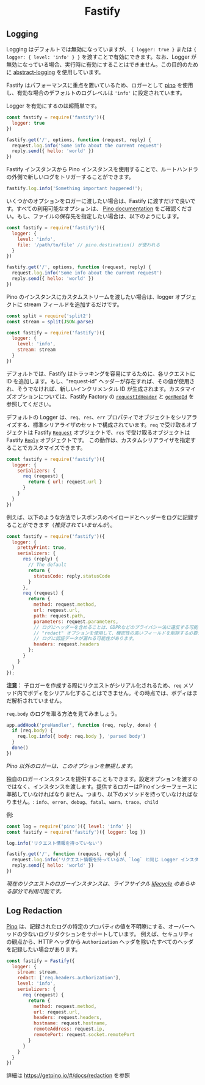 <h1 align="center">Fastify</h1>

## Logging

Logging はデフォルトでは無効になっていますが、 `{ logger: true }` または `{ logger: { level: 'info' } }` を渡すことで有効にできます。なお、Logger が無効になっている場合、実行時に有効にすることはできません。この目的のために [abstract-logging](https://www.npmjs.com/package/abstract-logging) を使用しています。

Fastify はパフォーマンスに重点を置いているため、ロガーとして [pino](https://github.com/pinojs/pino) を使用し、有効な場合のデフォルトのログレベルは `'info'` に設定されています。

Logger を有効にするのは超簡単です。

```js
const fastify = require('fastify')({
  logger: true
})

fastify.get('/', options, function (request, reply) {
  request.log.info('Some info about the current request')
  reply.send({ hello: 'world' })
})
```

Fastify インスタンスから Pino インスタンスを使用することで、ルートハンドラの外側で新しいログをトリガーすることができます。

```js
fastify.log.info('Something important happened!');
```

いくつかのオプションをロガーに渡したい場合は、Fastify に渡すだけで良いです。すべての利用可能なオプションは、 [Pino documentation](https://github.com/pinojs/pino/blob/master/docs/api.md#pinooptions-stream) をご確認ください。もし、ファイルの保存先を指定したい場合は、以下のようにします。

```js
const fastify = require('fastify')({
  logger: {
    level: 'info',
    file: '/path/to/file' // pino.destination() が使われる
  }
})

fastify.get('/', options, function (request, reply) {
  request.log.info('Some info about the current request')
  reply.send({ hello: 'world' })
})
```

Pino のインスタンスにカスタムストリームを渡したい場合は、logger オブジェクトに stream フィールドを追加するだけです。

```js
const split = require('split2')
const stream = split(JSON.parse)

const fastify = require('fastify')({
  logger: {
    level: 'info',
    stream: stream
  }
})
```

<a name="logging-request-id"></a>

デフォルトでは、Fastify はトラッキングを容易にするために、各リクエストに ID を追加します。もし、"request-id" ヘッダーが存在すれば、その値が使用され、そうでなければ、新しいインクリメンタル ID が生成されます。カスタマイズオプションについては、Fastify Factory の [`requestIdHeader`](Server.md#factory-request-id-header) と [`genReqId`](Server.md#genreqid) を参照してください。

デフォルトの Logger は、`req`、`res`、`err` プロパティでオブジェクトをシリアライズする、標準シリアライザのセットで構成されています。`req` で受け取るオブジェクトは Fastify [`Request`](Request.md) オブジェクトで、`res` で受け取るオブジェクトは Fastify [`Reply`](Reply.md) オブジェクトです。
この動作は、カスタムシリアライザを指定することでカスタマイズできます。


```js
const fastify = require('fastify')({
  logger: {
    serializers: {
      req (request) {
        return { url: request.url }
      }
    }
  }
})
```

例えば、以下のような方法でレスポンスのペイロードとヘッダーをログに記録することができます（*推奨されていませんが*）。

```js
const fastify = require('fastify')({
  logger: {
    prettyPrint: true,
    serializers: {
      res (reply) {
        // The default
        return {
          statusCode: reply.statusCode
        }
      },
      req (request) {
        return {
          method: request.method,
          url: request.url,
          path: request.path,
          parameters: request.parameters,
          // ログにヘッダーを含めることは、GDPRなどのプライバシー法に違反する可能性があります。
          // "redact" オプションを使用して、機密性の高いフィールドを削除する必要があります。
          // ログに認証データが漏れる可能性があります。
          headers: request.headers
        };
      }
    }
  }
});
```

**注意**： 子ロガーを作成する際にリクエストがシリアル化されるため、`req` メソッド内でボディをシリアル化することはできません。その時点では、ボディはまだ解析されていません。

`req.body` のログを取る方法を見てみましょう。

```js
app.addHook('preHandler', function (req, reply, done) {
  if (req.body) {
    req.log.info({ body: req.body }, 'parsed body')
  }
  done()
})
```


*Pino 以外のロガーは、このオプションを無視します。*

独自のロガーインスタンスを提供することもできます。設定オプションを渡すのではなく、インスタンスを渡します。提供するロガーはPinoインターフェースに準拠していなければなりません。つまり、以下のメソッドを持っていなければなりません。: `info`、`error`、`debug`、`fatal`、`warn`、`trace`、`child`

例:

```js
const log = require('pino')({ level: 'info' })
const fastify = require('fastify')({ logger: log })

log.info('リクエスト情報を持っていない')

fastify.get('/', function (request, reply) {
  request.log.info('リクエスト情報を持っているが、`log` と同じ Logger インスタンス')
  reply.send({ hello: 'world' })
})
```

*現在のリクエストのロガーインスタンスは、ライフサイクル [lifecycle](Lifecycle.md) のあらゆる部分で利用可能です。*

## Log Redaction

[Pino](https://getpino.io) は、記録されたログの特定のプロパティの値を不明瞭にする、オーバーヘッドの少ないログリダクションをサポートしています。
例えば、セキュリティの観点から、HTTP ヘッダから `Authorization` ヘッダを除いたすべてのヘッダを記録したい場合があります。

```js
const fastify = Fastify({
  logger: {
    stream: stream,
    redact: ['req.headers.authorization'],
    level: 'info',
    serializers: {
      req (request) {
        return {
          method: request.method,
          url: request.url,
          headers: request.headers,
          hostname: request.hostname,
          remoteAddress: request.ip,
          remotePort: request.socket.remotePort
        }
      }
    }
  }
})
```

詳細は https://getpino.io/#/docs/redaction を参照

